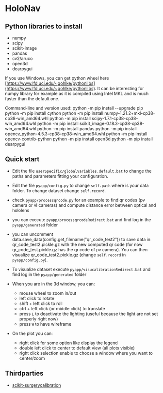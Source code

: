 # HoloNav

## Python libraries to install
- numpy
- scipy
- scikit-image
- pandas
- cv2/aruco
- open3d
- dearpygui

If you use Windows, you can get python wheel here [https://www.lfd.uci.edu/~gohlke/pythonlibs](https://www.lfd.uci.edu/~gohlke/pythonlibs). It can be interesting for numpy library for example as it is compiled using Intel MKL and is much faster than the default one.

Command-line and version used:
python -m pip install --upgrade pip
python -m pip install cython
python -m pip install numpy-1.21.2+mkl-cp38-cp38-win_amd64.whl
python -m pip install scipy-1.7.1-cp38-cp38-win_amd64.whl
python -m pip install scikit_image-0.18.3-cp38-cp38-win_amd64.whl
python -m pip install pandas
python -m pip install opencv_python-4.5.3-cp38-cp38-win_amd64.whl
python -m pip install opencv-contrib-python
python -m pip install open3d
python -m pip install dearpygui

## Quick start
- Edit the file `userSpecific/globalVariables.default.bat` to change the paths and parameters fitting your configuration.
- Edit the file `pyapp/config.py` to change `self.path` where is your data folder. To change dataset change `self.record`.

- check `pyapp/processqrcode.py` for an example to find qr codes (pv camera or vl cameras) and compute distance error between optical and hololens
- you can execute `pyapp/processqrcodeRedirect.bat` and find log in the `pyapp/generated` folder
- you can uncomment data.save_data(config.get_filename("qr_code_test2")) to save data in qr_code_test2.pickle.gz with the new computed qr code (for now qr_code_test.pickle.gz has the qr code of pv camera). You can then visualize qr_code_test2.pickle.gz (change `self.record` in `pyapp/config.py`).

- To visualize dataset execute `pyapp/visucalibrationRedirect.bat` and find log in the `pyapp/generated` folder
- When you are in the 3d window, you can:
	- mouse wheel to zoom in/out
	- left click to rotate
	- shift + left click to roll
	- ctrl + left click (or middle click) to translate
	- press `L` to deactivate the lighting (useful because the light are not set properly right now)
	- press `W` to have wireframe
- On the plot you can:
	- right click for some option like display the legend
	- double left click to center to default view (all plots visible)
	- right click selection enable to choose a window where you want to center/zoom

## Thirdparties
- [scikit-surgerycalibration](https://github.com/SciKit-Surgery/scikit-surgerycalibration)